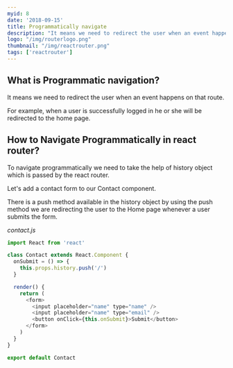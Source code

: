 ```yaml
---
myid: 8
date: '2018-09-15'
title: Programmatically navigate
description: "It means we need to redirect the user when an event happens on that route. For example when a user login in the facebook that user will be redirected to the home page"
logo: "/img/routerlogo.png"
thumbnail: "/img/reactrouter.png"
tags: ['reactrouter']
---
```


## What is Programmatic navigation?

It means we need to redirect the user when an event happens on that route.

For example, when a user is successfully logged in he or she will be redirected to the home page.

## How to Navigate Programmatically in react router?

To navigate programmatically we need to take the help of history object which is passed by the react router.

Let's add a contact form to our Contact component.

There is a push method available in the history object by using the push method we are redirecting the user to the Home page whenever a user submits the form.

_contact.js_

```js
import React from 'react'

class Contact extends React.Component {
  onSubmit = () => {
    this.props.history.push('/')
  }

  render() {
    return (
      <form>
        <input placeholder="name" type="name" />
        <input placeholder="name" type="email" />
        <button onClick={this.onSubmit}>Submit</button>
      </form>
    )
  }
}

export default Contact
```
